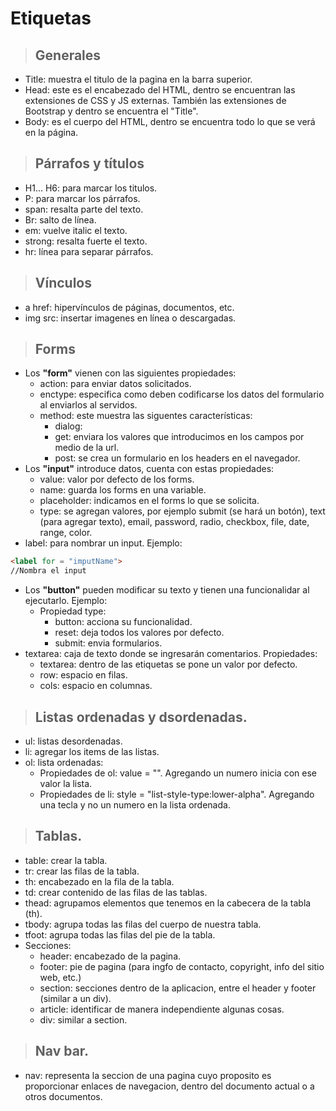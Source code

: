 # **Etiquetas**

> ## **Generales**
* Title: muestra el titulo de la pagina en la barra superior.
* Head: este es el encabezado del HTML, dentro se encuentran las extensiones de CSS y JS externas. También las extensiones de Bootstrap y dentro se encuentra el "Title".
* Body: es el cuerpo del HTML, dentro se encuentra todo lo que se verá en la página.

> ## **Párrafos y títulos**
* H1... H6: para marcar los titulos.
* P: para marcar los párrafos.
* span: resalta parte del texto.
* Br: salto de línea.
* em: vuelve italic el texto.
* strong: resalta fuerte el texto.
* hr: línea para separar párrafos.

> ## **Vínculos**
* a href: hipervínculos de páginas, documentos, etc.
* img src: insertar imagenes en línea o descargadas.

> ## **Forms**
* Los **"form"** vienen con las siguientes propiedades:
    * action: para enviar datos solicitados.
    * enctype: especifica como deben codificarse los datos del formulario al enviarlos al servidos.
    * method: este muestra las siguentes características:
        * dialog: 
        * get: enviara los valores que introducimos en los campos por medio de la url.
        * post: se crea un formulario en los headers en el navegador.
* Los **"input"** introduce datos, cuenta con estas propiedades:
    * value: valor por defecto de los forms.
    * name: guarda los forms en una variable.
    * placeholder: indicamos en el forms lo que se solicita.
    * type: se agregan valores, por ejemplo submit (se hará un botón), text (para agregar texto), email, password, radio, checkbox, file, date, range, color.
* label: para nombrar un input. Ejemplo:
```html
<label for = "imputName">
//Nombra el input
```
* Los **"button"** pueden modificar su texto y tienen una funcionalidar al ejecutarlo. Ejemplo:
    * Propiedad type:
        * button: acciona su funcionalidad.
        * reset: deja todos los valores por defecto.
        * submit: envia formularios.
* textarea: caja de texto donde se ingresarán comentarios. Propiedades:
    * textarea: dentro de las etiquetas se pone un valor por defecto.
    * row: espacio en filas.
    * cols: espacio en columnas.

> ## **Listas ordenadas y dsordenadas.**
* ul: listas desordenadas.
* li: agregar los items de las listas.
* ol: lista ordenadas:
    * Propiedades de ol: value = "".
    Agregando un numero inicia con ese valor la lista.
    * Propiedades de li: style = "list-style-type:lower-alpha".
    Agregando una tecla y no un numero en la lista ordenada.

> ## **Tablas.**
* table: crear la tabla.
* tr: crear las filas de la tabla.
* th: encabezado en la fila de la tabla.
* td: crear contenido de las filas de las tablas.
* thead: agrupamos elementos que tenemos en la cabecera de la tabla (th).
* tbody: agrupa todas las filas del cuerpo de nuestra tabla.
* tfoot: agrupa todas las filas del pie de la tabla.
* Secciones:
    * header: encabezado de la pagina.
    * footer: pie de pagina (para ingfo de contacto, copyright, info del sitio web, etc.)
    * section: secciones dentro de la aplicacion, entre el header y footer (similar a un div).
    * article: identificar de manera independiente algunas cosas.
    * div: similar a section.
> ## **Nav bar.**
* nav: representa la seccion de una pagina cuyo proposito es proporcionar enlaces de navegacion, dentro del documento actual o a otros documentos.
